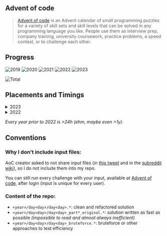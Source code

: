 ## Advent of code

> [Advent of code](https://adventofcode.com/) is an Advent calendar of small programming puzzles for a variety of skill sets and skill levels that can be solved in any programming language you like. People use them as interview prep, company training, university coursework, practice problems, a speed contest, or to challenge each other.

## Progress

![2019](https://img.shields.io/badge/2019-2_stars-darkgreen)
![2020](https://img.shields.io/badge/2020-2_stars-darkgreen)
![2021](https://img.shields.io/badge/2021-38_stars-darkgreen)
![2022](https://img.shields.io/badge/2022-50_stars-gold)
![2023](https://img.shields.io/badge/2023-24_stars-darkgreen)

![Total](https://img.shields.io/badge/Total-116_stars-gold)

## Placements and Timings

<details>
  <summary>2023</summary>

|Day|Name|Time|Rank|Time|Rank|
|-|-|-|-|-|-|
|&nbsp;01|[Trebuchet?!](https://adventofcode.com/2023/day/1)|00:07:51|3877|00:20:41|1842|
|&nbsp;02|[Cube Conundrum](https://adventofcode.com/2023/day/2)|00:22:20|5058|00:26:29|4405|
|&nbsp;03|[Gear Ratios](https://adventofcode.com/2023/day/3)|00:33:30|3616|00:44:25|2878|
|&nbsp;04|[Scratchcards](https://adventofcode.com/2023/day/4)|00:07:02|1624|00:14:06|986|
|&nbsp;05|[If You Give A Seed A Fertilizer](https://adventofcode.com/2023/day/5)|00:37:46|4395|04:54:12|10176|
|&nbsp;06|[Wait For It](https://adventofcode.com/2023/day/6)|00:07:29|1474|00:20:51|4798|
|&nbsp;07|[Camel Cards](https://adventofcode.com/2023/day/7)|00:34:07|3187|01:13:57|5004|
|&nbsp;08|[Haunted Wasteland](https://adventofcode.com/2023/day/8)|00:07:52|1394|01:01:45|4898|
|&nbsp;09|[Mirage Maintenance](https://adventofcode.com/2023/day/9)|00:11:43|1663|00:23:39|3334|
|&nbsp;10|[Pipe Maze](https://adventofcode.com/2023/day/10)|00:27:01|1078|01:46:58|2111|
|&nbsp;11|[Cosmic Expansion](https://adventofcode.com/2023/day/11)|00:36:53|4773|00:48:21|4169|
|&nbsp;12|[Hot Springs](https://adventofcode.com/2023/day/12)|04:08:18|10908|11:18:23|9020|

</details>

<details>
  <summary>2022</summary>

|Day|Name|Time|Rank|Time|Rank|
|-|-|-|-|-|-|
|&nbsp;01|[Calorie counting](https://adventofcode.com/2022/day/1)|04:27:47|35634|04:34:32|33772|
|&nbsp;02|[Rock paper scissors](https://adventofcode.com/2022/day/2)|03:02:40|32160|03:48:02|34395|
|&nbsp;03|[Rucksack reorganization](https://adventofcode.com/2022/day/3)|00:38:19|11855|00:44:43|9742|
|&nbsp;04|[Camp cleanup](https://adventofcode.com/2022/day/4)|02:15:40|21907|02:40:15|22753|
|&nbsp;05|[Supply stacks](https://adventofcode.com/2022/day/5)|00:47:19|9299|00:51:58|8656|
|&nbsp;06|[Tuning trouble](https://adventofcode.com/2022/day/6)|00:10:23|6419|00:12:15|5931|
|&nbsp;07|[No space left on device](https://adventofcode.com/2022/day/7)|01:46:52|10534|01:51:12|9502|
|&nbsp;08|[Treetop tree house](https://adventofcode.com/2022/day/8)|00:24:24|4216|00:32:42|2547|
|&nbsp;09|[Rope bridge](https://adventofcode.com/2022/day/9)|01:01:14|8492|01:19:43|5912|
|&nbsp;10|[Cathode-Ray Tube](https://adventofcode.com/2022/day/10)|00:42:23|8177|01:05:06|6867|
|&nbsp;11|[Monkey in the Middle](https://adventofcode.com/2022/day/11)|01:11:38|6885|09:05:34|20325|
|&nbsp;12|[Hill Climbing Algorithm](https://adventofcode.com/2022/day/12)|08:57:59|19279|09:17:25|18728|
|&nbsp;13|[Distress Signal](https://adventofcode.com/2022/day/13)|02:06:10|7236|02:39:21|7471|
|&nbsp;14|[Regolith Reservoir](https://adventofcode.com/2022/day/14)|01:37:58|6631|01:51:51|6194|
|&nbsp;15|[Beacon Exclusion Zone](https://adventofcode.com/2022/day/15)|03:06:18|8765|05:51:24|8001|
|&nbsp;16|[Proboscidea Volcanium](https://adventofcode.com/2022/day/16)|11:34:21|8634|15:20:15|6299|
|&nbsp;17|[Pyroclastic Flow](https://adventofcode.com/2022/day/17)|05:38:50|5909|13:47:27|6531|
|&nbsp;18|[Boiling Boulders](https://adventofcode.com/2022/day/18)|00:33:40|3363|02:10:22|3423|
|&nbsp;19|[Not Enough Minerals](https://adventofcode.com/2022/day/19)|>24h|13543|>24h|12635|
|&nbsp;20|[Grove Positioning System](https://adventofcode.com/2022/day/20)|07:28:31|7253|15:26:56|10490|
|&nbsp;21|[Monkey Math](https://adventofcode.com/2022/day/21)|07:37:24|11573|18:01:52|13679|
|&nbsp;22|[Monkey Map](https://adventofcode.com/2022/day/22)|09:10:38|8352|17:42:53|6145|
|&nbsp;23|[Unstable Diffusion](https://adventofcode.com/2022/day/23)|10:04:39|8098|12:05:51|8656|
|&nbsp;24|[Blizzard Basin](https://adventofcode.com/2022/day/24)|>24h|11142|>24h|10924|
|&nbsp;25|[Full of Hot Air](https://adventofcode.com/2022/day/25)|11:48:33|9511|>24h|8115|

</details>

*Every year prior to 2022 is >24h (ehm, maybe even >1y).*

## Conventions

### Why I don't include input files:
AoC creator asked to not share input files (in [this tweet](https://mobile.twitter.com/ericwastl/status/1465805354214830081) and in the [subreddit wiki](https://www.reddit.com/r/adventofcode/wiki/faqs/copyright/puzzle_texts/)), so I do not include them into my repo.

You can still run every challenge with your input, available at [Advent of code](https://adventofcode.com/), after login (input is unique for every user).

### Content of the repo:

- `<year>/day<day>/day<day>.*`: clean and refactored solution
- `<year>/day<day>/day<day>_part*_original.*`: solution written as fast as possible _(impossible to read and almost always inefficient)_
- `<year>/day<day>/day<day>_bruteforce.*`: bruteforce or other approaches to test efficiency
